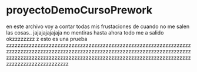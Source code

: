 # proyectoDemoCursoPrework
en este archivo voy a contar todas mis frustaciones de cuando no me salen las cosas.. jajajajajajaja no mentiras hasta ahora todo me a salido okzzzzzzzz
z
esto es una prueba zzzzzzzzzzzzzzzzzzzzzzzzzzzzzzzzzzzzzzzzzzzzzzzzzzzzzzzzzzzzzzzzzzzzzzzzzzzzzzzzzzzzzzzzzzzzzzzzzzzzzzzzzzzzzzzzzzzzzzzzzzzzzzzzzzzzzzzzzzzzzzzzzzzzzzzzzzzzzzzzzzzzzzzzzzzzzzzzzzzzzzzzzzzzzzzzzzzzzzzzzzzzzzzzzzzzzzzzz